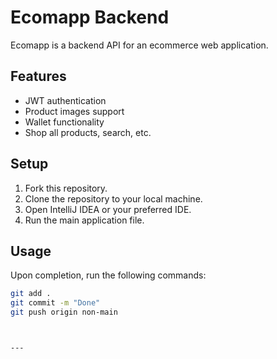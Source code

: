 # Ecomapp Backend

Ecomapp is a backend API for an ecommerce web application.

## Features

- JWT authentication
- Product images support
- Wallet functionality
- Shop all products, search, etc.

## Setup

1. Fork this repository.
2. Clone the repository to your local machine.
3. Open IntelliJ IDEA or your preferred IDE.
4. Run the main application file.

## Usage

Upon completion, run the following commands:

```bash
git add .
git commit -m "Done"
git push origin non-main



---


 
 
